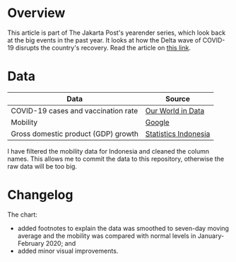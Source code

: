 # Overview

This article is part of The Jakarta Post's yearender series, which look back at the big events in the past year. It looks at how the Delta wave of COVID-19 disrupts the country's recovery. Read the article on [this link](https://www.thejakartapost.com/business/2021/12/25/year-ender-how-the-delta-wave-disrupted-indonesias-economic-recovery.html).


# Data

Data | Source |  
---- | ------ |  
COVID-19 cases and vaccination rate | [Our World in Data](https://ourworldindata.org/coronavirus) |  
Mobility | [Google](https://www.google.com/covid19/mobility/) |  
Gross domestic product (GDP) growth | [Statistics Indonesia](https://bps.go.id/indicator/11/104/1/-seri-2010-laju-pertumbuhan-pdb-seri-2010.html) |  

I have filtered the mobility data for Indonesia and cleaned the column names. This allows me to commit the data to this repository, otherwise the raw data will be too big.


# Changelog

The chart:  
- added footnotes to explain the data was smoothed to seven-day moving average and the mobility was compared with normal levels in January-February 2020; and  
- added minor visual improvements.
